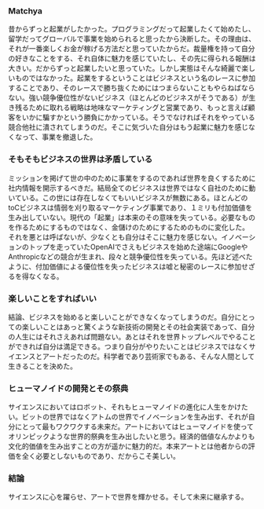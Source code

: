 ### **Matchya**

昔からずっと起業がしたかった。プログラミングだって起業したくて始めたし、留学だってグローバルで事業を始められると思ったから決断した。その理由は、それが一番楽しくお金が稼げる方法だと思っていたからだ。裁量権を持って自分の好きなことをする、それ自体に魅力を感じていたし、その先に得られる報酬は大きい。だからずっと起業したいと思っていた。しかし実態はそんな綺麗で楽しいものではなかった。起業をするということはビジネスという名のレースに参加することであり、そのレースで勝ち抜くためにはつまらないこともやらねばならない。強い競争優位性がないビジネス（ほとんどのビジネスがそうである）が生き残るために取れる戦略は地味なマーケティングと営業であり、もっと言えば顧客をいかに騙すかという勝負にかかっている。そうでなければそれをやっている競合他社に潰されてしまうのだ。そこに気づいた自分はもう起業に魅力を感じなくなって、事業を撤退した。

### **そもそもビジネスの世界は矛盾している**

ミッションを掲げて世の中のために事業をするのであれば世界を良くするために社内情報を開示するべきだ。結局全てのビジネスは世界ではなく自社のために動いている。この世には存在しなくてもいいビジネスが無数にある。ほとんどのtoCビジネスは情弱を刈り取るマーケティング事業であり、１ミリも付加価値を生み出していない。現代の「起業」は本来のその意味を失っている。必要なものを作るためにするものではなく、金儲けのためにするためのものに変化した。それを悪とは呼ばないが、少なくとも自分はそこに魅力を感じない。イノベーションのトップを走っていたOpenAIでさえもビジネスを始めた途端にGoogleやAnthropicなどの競合が生まれ、段々と競争優位性を失っている。先ほど述べたように、付加価値による優位性を失ったビジネスは嘘と秘密のレースに参加せざるを得なくなる。

### **楽しいことをすればいい**

結論、ビジネスを始めると楽しいことができなくなってしまうのだ。自分にとっての楽しいことはあっと驚くような新技術の開発とその社会実装であって、自分の人生にはそれさえあれば問題ない。あとはそれを世界トップレベルでやることができれば自分は満足できる。つまり自分がやりたいことはビジネスではなくサイエンスとアートだったのだ。科学者であり芸術家でもある、そんな人間として生きることを決めた。

### **ヒューマノイドの開発とその祭典**

サイエンスにおいてはロボット、それもヒューマノイドの進化に人生をかけたい。ビットの世界ではなくアトムの世界でイノベーションを生み出す、それが自分にとって最もワクワクする未来だ。アートにおいてはヒューマノイドを使ってオリンピックような世界的祭典を生み出したいと思う。経済的価値なんかよりも文化的価値を生み出すことの方が遥かに魅力的だ。本来アートとは他者からの評価を全く必要としないものであり、だからこそ美しい。

### **結論**

サイエンスに心を躍らせ、アートで世界を輝かせる。そして未来に継承する。
